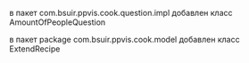 в пакет com.bsuir.ppvis.сook.question.impl добавлен класс AmountOfPeopleQuestion

в пакет package com.bsuir.ppvis.сook.model добавлен класс ExtendRecipe